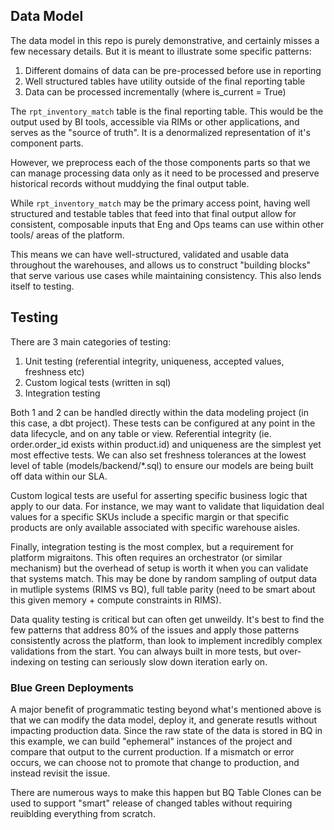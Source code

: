 ## Data Model

The data model in this repo is purely demonstrative, and certainly misses a few necessary details. But it is meant to illustrate some specific patterns: 

1. Different domains of data can be pre-processed before use in reporting
2. Well structured tables have utility outside of the final reporting table
3. Data can be processed incrementally (where is_current = True)

The `rpt_inventory_match` table is the final reporting table. This would be the output used by BI tools, accessible via RIMs or other applications, and serves as the "source of truth". It is a denormalized representation of it's component parts. 

However, we preprocess each of the those components parts so that we can manage processing data only as it need to be processed and preserve historical records without muddying the final output table. 

While `rpt_inventory_match` may be the primary access point, having well structured and testable tables that feed into that final output allow for consistent, composable inputs that Eng and Ops teams can use within other tools/ areas of the platform. 

This means we can have well-structured, validated and usable data throughout the warehouses, and allows us to construct "building blocks" that serve various use cases while maintaining consistency. This also lends itself to testing. 

## Testing
There are 3 main categories of testing:

1. Unit testing (referential integrity, uniqueness, accepted values, freshness etc)
2. Custom logical tests (written in sql)
3. Integration testing

Both 1 and 2 can be handled directly within the data modeling project (in this case, a dbt project). These tests can be configured at any point in the data lifecycle, and on any table or view. Referential integrity (ie. order.order_id exists within product.id) and uniqueness are the simplest yet most effective tests. We can also set freshness tolerances at the lowest level of table (models/backend/*.sql) to ensure our models are being built off data within our SLA. 

Custom logical tests are useful for asserting specific business logic that apply to our data. For instance, we may want to validate that liquidation deal values for a specific SKUs include a specific margin or that specific products are only available associated with specific warehouse aisles. 

Finally, integration testing is the most complex, but a requirement for platform migraitons. This often requires an orchestrator (or similar mechanism) but the overhead of setup is worth it when you can validate that systems match. This may be done by random sampling of output data in mutliple systems (RIMS vs BQ), full table parity (need to be smart about this given memory + compute constraints in RIMS). 

Data quality testing is critical but can often get unweildy. It's best to find the few patterns that address 80% of the issues and apply those patterns consistently across the platform, than look to implement incredibly complex validations from the start. You can always built in more tests, but over-indexing on testing can seriously slow down iteration early on. 

### Blue Green Deployments

A major benefit of programmatic testing beyond what's mentioned above is that we can modify the data model, deploy it, and generate resutls without impacting production data. Since the raw state of the data is stored in BQ in this example, we can build "ephemeral" instances of the project and compare that output to the current production. If a mismatch or error occurs, we can choose not to promote that change to production, and instead revisit the issue. 

There are numerous ways to make this happen but BQ Table Clones can be used to support "smart" release of changed tables without requiring reuiblding everything from scratch. 